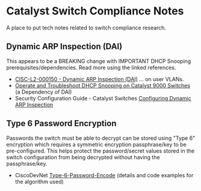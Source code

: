 # Catalyst Switch Compliance Notes

A place to put tech notes related to switch compliance research.

## Dynamic ARP Inspection (DAI)

This appears to be a BREAKING change with IMPORTANT DHCP Snooping prerequisites/dependencies. Read more using the linked references.

* [CISC-L2-000150 - Dynamic ARP Inspection (DAI)][1] ... on user VLANs.
* [Operate and Troubleshoot DHCP Snooping on Catalyst 9000 Switches][2] (a Dependency of DAI)
* Security Configuration Guide - Catalyst Switches [Configuring Dynamic ARP Inspection][3]

## Type 6 Password Encryption

Passwords the switch must be able to decrypt can be stored using "Type 6" encryption 
which requires a symmetric encryption passphrase/key to be pre-configured. This helps protect the
password/secret values stored in the switch configuration from being decrypted without having the passphrase/key.

* CiscoDevNet [Type-6-Password-Encode][4] (details and code examples for the algorithm used)

[1]: https://www.tenable.com/audits/items/DISA_STIG_Cisco_IOS_XE_Switch_L2S_v3r1.audit:7a70877c979276b792ecba468e404c78
[2]: https://www.cisco.com/c/en/us/support/docs/ip/dynamic-host-configuration-protocol-dhcp-dhcpv6/217055-operate-and-troubleshoot-dhcp-snooping.html
[3]: https://www.cisco.com/c/en/us/td/docs/switches/lan/catalyst9300/software/release/17-9/configuration_guide/sec/b_179_sec_9300_cg/configuring_dynamic_arp_inspection.html
[4]: https://github.com/CiscoDevNet/Type-6-Password-Encode/
